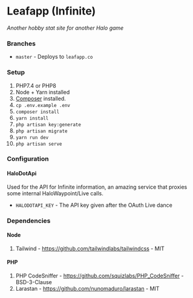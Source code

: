 # Leafapp (Infinite)
_Another hobby stat site for another Halo game_

### Branches
 * `master` - Deploys to `leafapp.co`

### Setup
1. PHP7.4 or PHP8
2. Node + Yarn installed
3. [Composer](https://getcomposer.org/) installed.
4. `cp .env.example .env`
5. `composer install`
6. `yarn install`
7. `php artisan key:generate`
8. `php artisan migrate`
9. `yarn run dev`
10. `php artisan serve`

### Configuration

#### HaloDotApi
Used for the API for Infinite information, an amazing service that proxies some internal HaloWaypoint/Live calls.

 * `HALODOTAPI_KEY` - The API key given after the OAuth Live dance


### Dependencies

#### Node
1. Tailwind - https://github.com/tailwindlabs/tailwindcss - MIT

#### PHP
1. PHP CodeSniffer - https://github.com/squizlabs/PHP_CodeSniffer - BSD-3-Clause 
2. Larastan - https://github.com/nunomaduro/larastan - MIT
